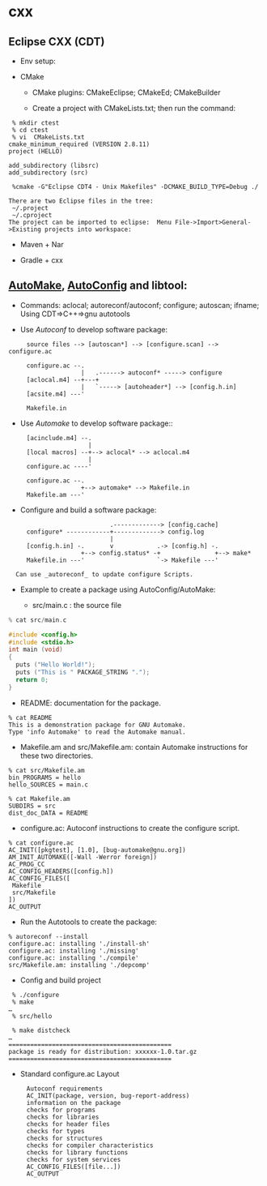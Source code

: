 cxx
======

## Eclipse CXX (CDT)
 - Env setup:



 
 - CMake
    - CMake plugins: CMakeEclipse; CMakeEd; CMakeBuilder
    
    - Create a project with CMakeLists.txt; then run the command:
```
 % mkdir ctest 
 % cd ctest
 % vi  CMakeLists.txt 
cmake_minimum_required (VERSION 2.8.11)
project (HELLO)

add_subdirectory (libsrc)
add_subdirectory (src)

 %cmake -G"Eclipse CDT4 - Unix Makefiles" -DCMAKE_BUILD_TYPE=Debug ./ 

There are two Eclipse files in the tree:
 ~/.project
 ~/.cproject
The project can be imported to eclipse:  Menu File->Import>General->Existing projects into workspace: 
```
    
 
 - Maven + Nar
 
 - Gradle + cxx
 
 
 ## [AutoMake](https://www.gnu.org/software/automake/manual/automake.html), [AutoConfig](https://www.gnu.org/software/autoconf/manual/autoconf.html) and libtool:  
 - Commands: aclocal; autoreconf/autoconf; configure; autoscan; ifname;  Using CDT=>C++=>gnu autotools
 
 - Use _Autoconf_ to develop software package:
```
     source files --> [autoscan*] --> [configure.scan] --> configure.ac
     
     configure.ac --.
                    |   .------> autoconf* -----> configure
     [aclocal.m4] --+---+
                    |   `-----> [autoheader*] --> [config.h.in]
     [acsite.m4] ---'
     
     Makefile.in
```
 - Use _Automake_ to develop software package::
```
     [acinclude.m4] --.
                      |
     [local macros] --+--> aclocal* --> aclocal.m4
                      |
     configure.ac ----'
     
     configure.ac --.
                    +--> automake* --> Makefile.in
     Makefile.am ---'
```     
 - Configure and build a software package:
```
                            .-------------> [config.cache]
     configure* ------------+-------------> config.log
                            |
     [config.h.in] -.       v            .-> [config.h] -.
                    +--> config.status* -+               +--> make*
     Makefile.in ---'                    `-> Makefile ---'
     
  Can use _autoreconf_ to update configure Scripts.
```

 - Example to create a package using AutoConfig/AutoMake:
 
   - src/main.c : the source file 
```cpp    
% cat src/main.c

#include <config.h>
#include <stdio.h>
int main (void)
{
  puts ("Hello World!");
  puts ("This is " PACKAGE_STRING ".");
  return 0;
}
```
   - README: documentation for the package.
```    
% cat README
This is a demonstration package for GNU Automake.
Type 'info Automake' to read the Automake manual.
```
   - Makefile.am and src/Makefile.am: contain Automake instructions for these two directories.
```
% cat src/Makefile.am
bin_PROGRAMS = hello
hello_SOURCES = main.c

% cat Makefile.am
SUBDIRS = src
dist_doc_DATA = README
```
   - configure.ac: Autoconf instructions to create the configure script.
```
% cat configure.ac
AC_INIT([pkgtest], [1.0], [bug-automake@gnu.org])
AM_INIT_AUTOMAKE([-Wall -Werror foreign])
AC_PROG_CC
AC_CONFIG_HEADERS([config.h])
AC_CONFIG_FILES([
 Makefile
 src/Makefile
])
AC_OUTPUT
```

   - Run the Autotools to create the package:
```
% autoreconf --install
configure.ac: installing './install-sh'
configure.ac: installing './missing'
configure.ac: installing './compile'
src/Makefile.am: installing './depcomp' 
 ```

   - Config and build project
```
 % ./configure
 % make
…
 % src/hello

 % make distcheck
…
=============================================
package is ready for distribution: xxxxxx-1.0.tar.gz
=============================================
```

   - Standard configure.ac Layout
  
```  
     Autoconf requirements
     AC_INIT(package, version, bug-report-address)
     information on the package
     checks for programs
     checks for libraries
     checks for header files
     checks for types
     checks for structures
     checks for compiler characteristics
     checks for library functions
     checks for system services
     AC_CONFIG_FILES([file...])
     AC_OUTPUT
```
